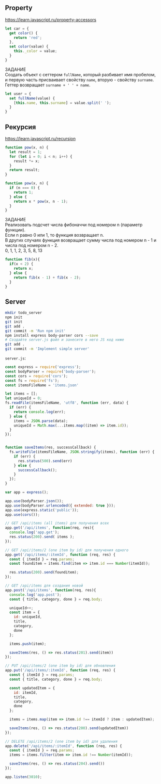 ## Property
https://learn.javascript.ru/property-accessors
```js
let car = {
  get color() {
    return 'red';
  },
  set color(value) {
    this._color = value;
  }
}
```

ЗАДАНИЕ \
Создать объект с сеттером `fullName`, который разбивает имя пробелом, и первую часть присваивает свойству `name`, вторую - свойству `surname`. Геттер возвращает `surname + ' ' + name`.

```js
let user = {
  set fullName(value) {
    [this.name, this.surname] = value.split(' ');
  }
}
```

## Рекурсия
https://learn.javascript.ru/recursion

```js
function pow(x, n) {
  let result = 1;
  for (let i = 0; i < n; i++) {
    result *= x;
  }
  return result;
}

function pow(x, n) {
  if (n === 0) {
    return 1;
  } else {
    return x * pow(x, n - 1);
  }
}
```


ЗАДАНИЕ \
Реализовать подсчет числа фибоначчи под номером n (параметр функции). \
Если n равно 0 или 1, то функция возвращает n. \
В других случаях функция возвращает сумму числа под номером n - 1 и числа под номером n - 2. \
0, 1, 1, 2, 3, 5, 8, 13

```js
function fib(x){
  if(x < 2) {
    return x;
  } else {
    return fib(x - 1) + fib(x - 2);
  }
}
```

## Server

```bash
mkdir todo_server
npm init
git init
git add .
git commit -m 'Run npm init'
npm install express body-parser cors --save
# Создайте server.js файл и занесите в него JS код ниже
git add .
git commit -m 'Implement simple server'
```

`server.js`:
```js
const express = require('express');
const bodyParser = require('body-parser');
const cors = require('cors');
const fs = require('fs');
const itemsFileName = 'items.json'

let items = [];
let uniqueId = 0;
fs.readFile(itemsFileName, 'utf8', function (err, data) {
  if (err) {
    return console.log(err);
  } else {
    items = JSON.parse(data);
    uniqueId = Math.max(...items.map((item) => item.id));
  }
});


function saveItems(res, successCallback) {
  fs.writeFile(itemsFileName, JSON.stringify(items), function (err) {
    if (err) {
      res.status(500).send(err)
    } else {
      successCallback();
    }
  });
}

var app = express();

app.use(bodyParser.json());
app.use(bodyParser.urlencoded({ extended: true }));
app.use(express.static('public'));
app.use(cors());

// GET /api/items (all items) для получения всех
app.get('/api/items', function(req, res){
  console.log('app.get');
  res.status(200).send( items );
});

// GET /api/items/2 (one item by id) для получения одного
app.get('/api/items/:itemId', function (req, res) {
  const { itemId } = req.params;
  const founditem = items.find(item => item.id === Number(itemId));

  res.status(200).send(founditem);
});

// GET /api/items для создания новой
app.post('/api/items', function(req, res){
  console.log('app.post');
  const { title, category, done } = req.body;

  uniqueId++;
  const item = {
    id: uniqueId,
    title,
    category,
    done
  };

  items.push(item);

  saveItems(res, () => res.status(201).send(item))
});

// PUT /api/items/2 (one item by id) для обновления
app.put('/api/items/:itemId', function (req, res) {
  const { itemId } = req.params;
  const { title, category, done } = req.body;

  const updatedItem = {
    id: itemId,
    title,
    category,
    done
  };

  items = items.map(item => item.id !== itemId ? item : updatedItem);

  saveItems(res, () => res.status(200).send(updatedItem))
});

// DELETE /api/items/2 (one item by id) для удаления
app.delete('/api/items/:itemId', function (req, res) {
  const { itemId } = req.params;
  items = items.filter(item => item.id !== Number(itemId));

  saveItems(res, () => res.status(204).send())
});

app.listen(3010);
```
